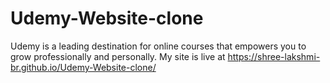 # Udemy-Website-clone
Udemy is a leading destination for online courses that empowers you to grow professionally and personally.
My site is live at https://shree-lakshmi-br.github.io/Udemy-Website-clone/

